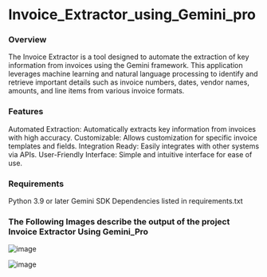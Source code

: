 # Invoice_Extractor_using_Gemini_pro


### Overview
The Invoice Extractor is a tool designed to automate the extraction of key information from invoices using the Gemini framework. This application leverages machine learning and natural language processing to identify and retrieve important details such as invoice numbers, dates, vendor names, amounts, and line items from various invoice formats.

### Features
Automated Extraction: Automatically extracts key information from invoices with high accuracy.
Customizable: Allows customization for specific invoice templates and fields.
Integration Ready: Easily integrates with other systems via APIs.
User-Friendly Interface: Simple and intuitive interface for ease of use.

### Requirements
Python 3.9 or later
Gemini SDK
Dependencies listed in requirements.txt

### The Following Images describe the output of the project Invoice Extractor Using Gemini_Pro
![image](https://github.com/RamuRamu-12/Invoice_Extractor_using_Gemini_pro/assets/96642590/aaf19d77-efb1-40d6-92fb-ff4f9245d609)

![image](https://github.com/RamuRamu-12/Invoice_Extractor_using_Gemini_pro/assets/96642590/5b3f47dd-38fe-4aff-84f6-1d510dd8f9f9)
